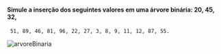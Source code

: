 #### Simule a inserção dos seguintes valores em uma árvore binária: 20, 45, 32,
     51, 89, 46, 81, 96, 22, 27, 3, 8, 9, 11, 12, 87, 55.

![arvoreBinaria]()